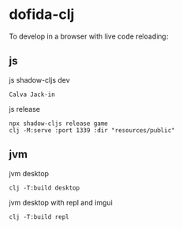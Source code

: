 # dofida-clj

To develop in a browser with live code reloading:

## js

js shadow-cljs dev
```
Calva Jack-in
```

js release
```
npx shadow-cljs release game
clj -M:serve :port 1339 :dir "resources/public"
```

## jvm

jvm desktop
```
clj -T:build desktop
```

jvm desktop with repl and imgui
```
clj -T:build repl
```
